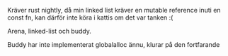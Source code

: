 Kräver rust nightly, då min linked list kräver en mutable reference inuti en const fn, kan därför inte köra i kattis om det var tanken :(

Arena, linked-list och buddy. 

Buddy har inte implementerat globalalloc ännu, klurar på den fortfarande
